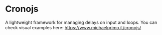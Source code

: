 # Cronojs
 A lightweight framework for managing delays on input and loops.
You can check visual examples here: https://www.michaelprimo.it/cronojs/
